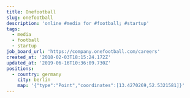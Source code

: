 ```yaml
---
title: Onefootball
slug: onefootball
description: 'online #media for #football; #startup'
tags:
  - media
  - football
  - startup
job_board_url: 'https://company.onefootball.com/careers'
created_at: '2018-02-03T18:15:24.172Z'
updated_at: '2019-06-16T10:36:09.730Z'
positions:
  - country: germany
    city: berlin
    map: '{"type":"Point","coordinates":[13.4270269,52.5321581]}'
---
```


